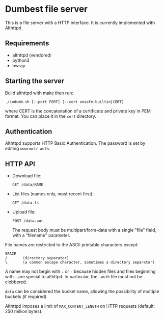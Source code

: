 Dumbest file server
===================

This is a file server with a HTTP interface.
It is currently implemented with Althttpd.

Requirements
------------

  - althttpd (vendored)
  - python3
  - bwrap

Starting the server
-------------------

Build althttpd with make then run:

    ./sodumb.sh [--port PORT] [--cert unsafe-builtin|CERT]

where CERT is the concatenation of a certificate and private key in PEM format.
You can place it in the `cert` directory.

Authentication
--------------

Althttpd supports HTTP Basic Authentication.
The password is set by editing `wwwroot/-auth`.

HTTP API
--------

  - Download file:

        GET /data/NAME

  - List files (names only, most recent first):

        GET /data.ls

  - Upload file:

        POST /data.put

    The request body must be multipart/form-data with a single "file" field,
    with a "filename" parameter.

File names are restricted to the ASCII printable characters except:

    SPACE
    /       (directory separator)
    \       (a common escape character, sometimes a directory separator)

A name may not begin with `.` or `-` because hidden files and files beginning
with `-` are special to althttpd. In particular, the `-auth` file must not be
clobbered.

`data` can be considered the bucket name, allowing the possibility of multiple
buckets (if required).

Althttpd imposes a limit of `MAX_CONTENT_LENGTH` on HTTP requests
(default: 250 million bytes).
